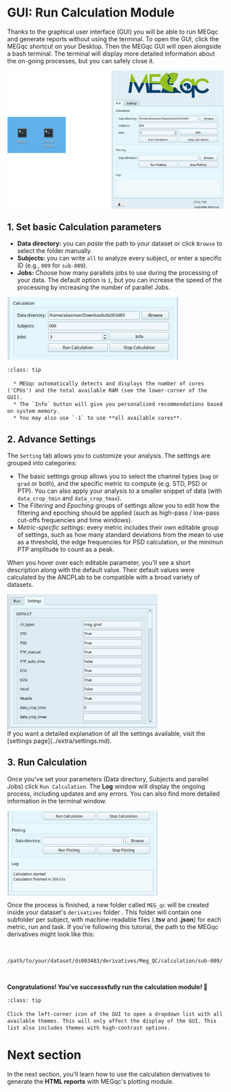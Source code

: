 # GUI: Run Calculation Module

Thanks to the graphical user interface (GUI) you will be able to run MEGqc and generate reports without using the terminal. 
To open the GUI, click the MEGqc shortcut on your Desktop. Then the MEGqc GUI will open alongside a bash terminal. The terminal will display more detailed information about the on-going processes, but you can safely close it.

<img src="../static/mini/launch_mini.png" alt="launchgui" width="700px" align="center">

## 1. Set basic Calculation parameters

* **Data directory:** you can *paste* the path to your dataset or click `Browse` to select the folder manually.
* **Subjects:** you can write `all` to analyze every subject, or enter a specific ID (e.g., `009` for `sub-009`).
* **Jobs:** Choose how many parallels jobs to use during the processing of your data. The default option is `1`, but you can increase the speed of the processing by increasing the number of parallel Jobs.

<img src="../static/mini/calculation.png" alt="mini-megqc-gui" width="400px" align="center">

```{admonition} How do I know the right amount of parallel Jobs?
:class: tip

  * MEGqc automatically detects and displays the number of cores ('CPUs') and the total available RAM (see the lower-corner of the GUI).
  * The `Info` button will give you personalized recommendations based on system memory.
  * You may also use `-1` to use **all available cores**. 

``` 

## 2. Advance Settings
The `Setting` tab allows you to customize your analysis. The settings are grouped into categories:

* The basic settings group allows you to select the channel types (`mag` or `grad` or both), and the specific metric to compute (e.g. STD, PSD or PTP). You can also apply your analysis to a smaller snippet of data (with `data_crop_tmin` and `data_crop_tmax`).
* The *Filtering* and *Epoching* groups of settings allow you to edit how the filtering and epoching should be applied (such as high-pass / low-pass cut-offs frequencies and time windows).
* *Metric-specfic settings:* every metric includes their own editable group of settings, such as how many standard deviations from the mean to use as a threshold, the edge frequencies for PSD calculation, or the minimun PTP amplitude to count as a peak.

When you hover over each editable parameter, you'll see a short description along with the default value. Their default values were calculated by the ANCPLab to be compatible with a broad variety of datasets. 

<img src="../static/mini/minimegqc_settings.png" alt="settings-gui" width="350px" align="center">


<br>
If you want a detailed explanation of all the settings available, visit the [settings page](../extra/settings.md). 

## 3. Run Calculation
Once you've set your parameters (Data directory, Subjects and parallel Jobs) click `Run Calculation`. The **Log** window will display the ongoing process, including updates and any errors. You can also find more detailed information in the terminal window.

<img src="../static/mini/log.png" alt="gui-log" width="350px" align="center">

<br>

Once the process is finished, a new folder called `MEG_qc` will be created inside your dataset's `derivatives` folder . This folder will contain one subfolder per subject, with machine-readable files (**.tsv** and **.json**) for each metric, run and task. If you're following this tutorial, the path to the MEGqc derivatives might look like this:

<br>

    /path/to/your/dataset/ds003483/derivatives/Meg_QC/calculation/sub-009/

<br>

**Congratulations! You've successsfully run the calculation module! 🎉**

```{admonition} GUI visual theme
:class: tip

Click the left-corner icon of the GUI to open a dropdown list with all available themes. This will only affect the display of the GUI. This list also includes themes with high-contrast options. 

```

# Next section
In the next section, you'll learn how to use the calculation derivatives to generate the **HTML reports** with MEGqc's plotting module.

<br>



